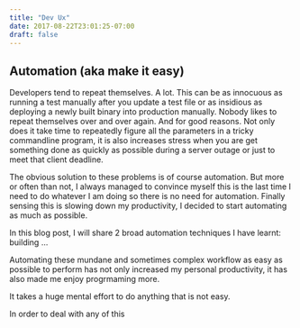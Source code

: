 ```yaml
---
title: "Dev Ux"
date: 2017-08-22T23:01:25-07:00
draft: false
---
```


## Automation (aka make it easy)

Developers tend to repeat themselves. A lot. This can be as innocuous as running a test manually after you update a test file or as insidious as deploying a newly built binary into production manually. Nobody likes to repeat themselves over and over again. And for good reasons. Not only does it take time to repeatedly figure all the parameters in a tricky commandline program, it is also increases stress when you are get something done as quickly as possible during a server outage or just to meet that client deadline.

The obvious solution to these problems is of course automation. But more or often than not, I always managed to convince myself this is the last time I need to do whatever I am doing so there is no need for automation. Finally sensing this is slowing down my productivity, I decided to start automating as much as possible.

In this blog post, I will share 2 broad automation techniques I have learnt: building ...

Automating these mundane and sometimes complex workflow as easy as possible to perform has not only increased my personal productivity, it has also made me enjoy progrmaming more.

It takes a huge mental effort to do anything that is not easy.

In order to deal with any of this

